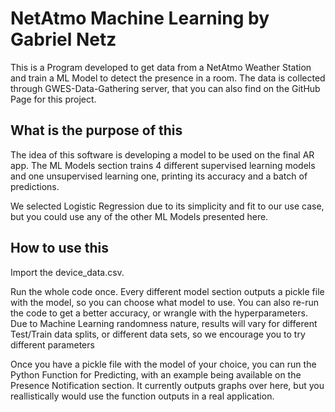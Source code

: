 # NetAtmo Machine Learning by Gabriel Netz

This is a Program developed to get data from a NetAtmo Weather Station and train a ML Model to detect the presence in a room. The data is collected through GWES-Data-Gathering server, that you can also find on the GitHub Page for this project.

## What is the purpose of this

The idea of this software is developing a model to be used on the final AR app. The ML Models section trains 4 different supervised learning models and one unsupervised learning one, printing its accuracy and a batch of predictions.

We selected Logistic Regression due to its simplicity and fit to our use case, but you could use any of the other ML Models presented here.

## How to use this

Import the device_data.csv.

Run the whole code once. Every different model section outputs a pickle file with the model, so you can choose what model to use. You can also re-run the code to get a better accuracy, or wrangle with the hyperparameters. Due to Machine Learning randomness nature, results will vary for different Test/Train data splits, or different data sets, so we encourage you to try different parameters

Once you have a pickle file with the model of your choice, you can run the Python Function for Predicting, with an example being available on the Presence Notification section. It currently outputs graphs over here, but you reallistically would use the function outputs in a real application.
